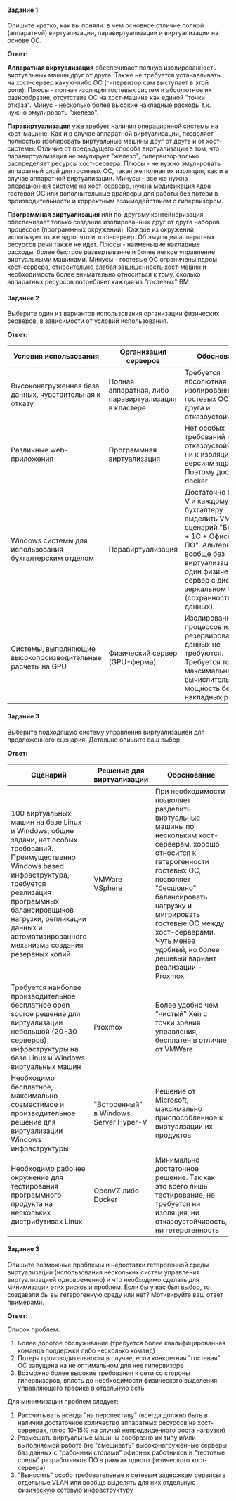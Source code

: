 #### Задание 1

Опишите кратко, как вы поняли: в чем основное отличие полной (аппаратной) виртуализации, паравиртуализации и
виртуализации на основе ОС.

**Ответ:**

**Аппаратная виртуализация** обеспечивает полную изолированность виртуальных машин друг от друга. Также не требуется
устанавливать на хост-сервер какую-либо ОС (гипервизор сам выступает в этой роли). Плюсы - полная изоляция гостевых
систем и абсолютное их разнообразие, отсутствие ОС на хост-машине как единой "точки отказа". Минус - несколько более
высокие накладные расходы т.к. нужно эмулировать "железо".

**Паравиртуализация** уже требует наличия операционной системы на хост-машине. Как и в случае аппаратной виртуализации,
позволяет полностью изолировать виртуальные машины друг от друга и от хост-системы. Отличие от предыдущего способа
виртуализации в том, что паравиртуализация не эмулирует "железо", гипервизор только распределяет ресурсы хост-сервера.
Плюсы - не нужно эмулировать аппаратный слой для гостевых ОС, такая же полная их изоляция, как и в случае аппаратной 
виртуализации. Минусы - все же нужна операционная система на хост-сервере, нужна модификация ядра гостевой ОС или
дополнительные драйверы для работы без потери в производительности и корректным взаимодействием с гипервизором.

**Программная виртуализация** или по-другому контейнеризация обеспечивает только создание изолированных друг от друга
наборов процессов (программных окружений). Каждое из окружений использует то же ядро, что и хост-сервер. Об эмуляции
аппаратных ресурсов речи также не идет. Плюсы - наименьшие накладные расходы, более быстрое развертывание и более
легкое управление виртуальными машинами. Минусы - гостевые ОС ограничены ядром хост-сервера, относительно слабая 
защищенность хост-машин и необходимость более внимательно относиться к тому, сколько аппаратных ресурсов потребляет
каждая из "гостевых" ВМ.

#### Задание 2

Выберите один из вариантов использования организации физических серверов, в зависимости от условий использования.

**Ответ:**
<table>

<thead>

<tr>

<th>Условия использования</th>

<th>Организация серверов</th>

<th>Обоснование</th>

</tr>

</thead>

<tbody>

<tr>

<td>Высоконагруженная база данных, чувствительная к отказу</td>

<td>Полная аппаратная, либо паравиртуализация в кластере</td>

<td>Требуется абсолютная изолированность гостевых ОС друг от друга и отказоустойчивость</td>

</tr>

<tr>

<td>Различные web-приложения</td>

<td>Программная виртуализация</td>

<td>Нет особых требований ни к отказоустойчивости, ни к изоляции, ни к версиям ядра. Поэтому достаточно docker</td>

</tr>

<tr>

<td>Windows системы для использования бухгалтерским отделом</td>

<td>Паравиртуализация</td>

<td>Достаточно Hyper-V и каждому бухгалтеру выделить VM под сценарий "Браузер + 1С + Офисное ПО". Альтернатива - вообще без виртуализации, один физический сервер с дисками в зеркальном RAID (сохранность данных).</td>

</tr>

<tr>

<td>Системы, выполняющие высокопроизводительные расчеты на GPU</td>

<td>Физический сервер (GPU-ферма)</td>

<td>Изолированность процессов или резервирование данных не требуются. Требуется только максимальная вычислительная мощность без накладных расходов</td>

</tr>

</tbody>

</table>

#### Задание 3

Выберите подходящую систему управления виртуализацией для предложенного сценария. Детально опишите ваш выбор.

**Ответ:**
<table>

<thead>

<tr>

<th>Сценарий</th>

<th>Решение для виртуализации</th>

<th>Обоснование</th>

</tr>

</thead>

<tbody>

<tr>

<td>100 виртуальных машин на базе Linux и Windows, общие задачи, нет особых требований. Преимущественно Windows based инфраструктура, требуется реализация программных балансировщиков нагрузки, репликации данных и автоматизированного механизма создания резервных копий</td>

<td>VMWare VSphere</td>

<td>При необходимости позволяет разделить виртуальные машины по нескольким хост-серверам, хорошо относится к гетерогенности гостевых ОС, позволяет "бесшовно" балансировать нагрузку и мигрировать гостевые ОС между хост-серверами. Чуть менее удобный, но более дешевый вариант реализации - Proxmox.</td>

</tr>

<tr>

<td>Требуется наиболее производительное бесплатное open source решение для виртуализации небольшой (20-30 серверов) инфраструктуры на базе Linux и Windows виртуальных машин</td>

<td>Proxmox</td>

<td>Более удобно чем "чистый" Xen с точки зрения управления, бесплатен в отличие от VMWare</td>

</tr>

<tr>

<td>Необходимо бесплатное, максимально совместимое и производительное решение для виртуализации Windows инфраструктуры</td>

<td>"Встроенный" в Windows Server Hyper-V</td>

<td>Решение от Microsoft, максимально приспособленное к виртуалзации их продуктов</td>

</tr>

<tr>

<td>Необходимо рабочее окружение для тестирования программного продукта на нескольких дистрибутивах Linux</td>

<td>OpenVZ либо Docker</td>

<td>Минимально достаточное решение. Так как это всего лишь тестирование, не требуется ни изоляция, ни отказоустойчивость, ни гетерогенность</td>

</tr>

</tbody>

</table>

#### Задание 3

Опишите возможные проблемы и недостатки гетерогенной среды виртуализации (использования нескольких систем управления виртуализацией одновременно) и что необходимо сделать для минимизации этих рисков и проблем. Если бы у вас был выбор, то создавали бы вы гетерогенную среду или нет? Мотивируйте ваш ответ примерами.

**Ответ:**

Список проблем:
1. Более дорогое обслуживание (требуется более квалифицированная команда поддержки либо несколько команд)
2. Потеря производительности в случае, если конкретная "гостевая" ОС запущена на не оптимальном для нее гипервизоре
3. Возможно более высокие требования к сети со стороны гипервизоров, вплоть до необходимости физического выделения управляющего трафика в отдельную сеть

Для минимизации проблем следует:
1. Рассчитывать всегда "на перспективу" (всегда должно быть в наличии достаточное количество аппаратных ресурсов на хост-серверах, плюс 10-15% на случай непредвиденного роста нагрузки)
2. Размещать виртуальные машины сообразно их типу и/или выполняемой работе (не "смешивать" высоконагруженные серверы баз данных с "рабочими столами" офисных работников и "тестовые среды" разработчиков ПО в рамках одного физического хост-сервера)
3. "Выносить" особо требовательные к сетевым задержкам сервисы в отдельные VLAN или вообще выделять для них отдельную физическую сетевую инфраструктуру